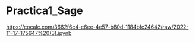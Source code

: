 # Practica1_Sage
https://cocalc.com/3662f6c4-c6ee-4e57-b80d-1184bfc24642/raw/2022-11-17-175647%20(3).ipynb
